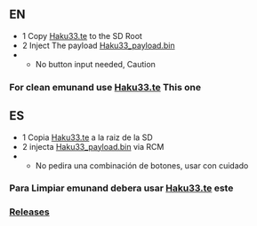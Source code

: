 ## EN
* 1 Copy [Haku33.te](Haku33.te?raw=true) to the SD Root
* 2 Inject The payload [Haku33_payload.bin](https://github.com/StarDustCFW/Haku33/raw/master/romfs/Haku33_payload.bin)
* * No button input needed, Caution
### For clean emunand use [Haku33.te](EmuKiller/Haku33.te?raw=true) This one

## ES
* 1 Copia [Haku33.te](Haku33.te?raw=true) a la raiz de la SD
* 2 injecta [Haku33_payload.bin](https://github.com/StarDustCFW/Haku33/raw/master/romfs/Haku33_payload.bin) via RCM
* * No pedira una combinación de botones, usar con cuidado
### Para Limpiar emunand debera usar [Haku33.te](EmuKiller/Haku33.te?raw=true) este

### [Releases](https://github.com/StarDustCFW/Haku33/releases/latest)
